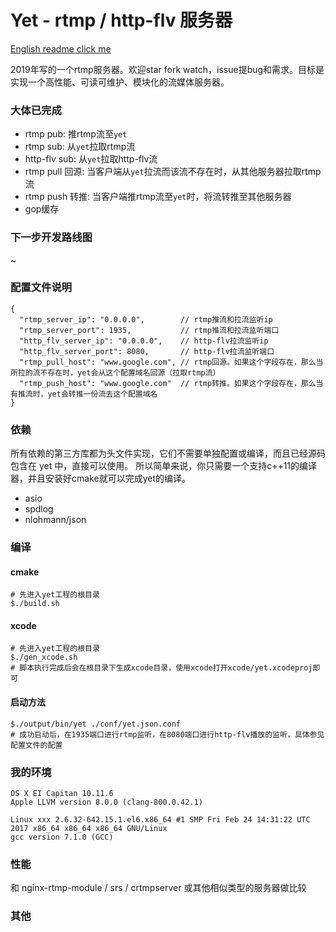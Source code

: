 # Yet - rtmp / http-flv 服务器

[English readme click me](./README.EN.md)

2019年写的一个rtmp服务器。欢迎star fork watch，issue提bug和需求。目标是实现一个高性能、可读可维护、模块化的流媒体服务器。

### 大体已完成

* rtmp pub: 推rtmp流至`yet`
* rtmp sub: 从`yet`拉取rtmp流
* http-flv sub: 从`yet`拉取http-flv流
* rtmp pull 回源: 当客户端从`yet`拉流而该流不存在时，从其他服务器拉取rtmp流
* rtmp push 转推: 当客户端推rtmp流至`yet`时，将流转推至其他服务器
* gop缓存

### 下一步开发路线图

~

### 配置文件说明

```
{
  "rtmp_server_ip": "0.0.0.0",        // rtmp推流和拉流监听ip
  "rtmp_server_port": 1935,           // rtmp推流和拉流监听端口
  "http_flv_server_ip": "0.0.0.0",    // http-flv拉流监听ip
  "http_flv_server_port": 8080,       // http-flv拉流监听端口
  "rtmp_pull_host": "www.google.com", // rtmp回源。如果这个字段存在，那么当所拉的流不存在时，yet会从这个配置域名回源（拉取rtmp流）
  "rtmp_push_host": "www.google.com"  // rtmp转推。如果这个字段存在，那么当有推流时，yet会转推一份流去这个配置域名
}
```

### 依赖

所有依赖的第三方库都为头文件实现，它们不需要单独配置或编译，而且已经源码包含在 yet 中，直接可以使用。
所以简单来说，你只需要一个支持c++11的编译器，并且安装好cmake就可以完成yet的编译。

* asio
* spdlog
* nlohmann/json

### 编译

#### cmake

```
# 先进入yet工程的根目录
$./build.sh
```

#### xcode

```
# 先进入yet工程的根目录
$./gen_xcode.sh
# 脚本执行完成后会在根目录下生成xcode目录，使用xcode打开xcode/yet.xcodeproj即可
```

#### 启动方法

```
$./output/bin/yet ./conf/yet.json.conf
# 成功启动后，在1935端口进行rtmp监听，在8080端口进行http-flv播放的监听，具体参见配置文件的配置
```

### 我的环境

```
OS X EI Capitan 10.11.6
Apple LLVM version 8.0.0 (clang-800.0.42.1)

Linux xxx 2.6.32-642.15.1.el6.x86_64 #1 SMP Fri Feb 24 14:31:22 UTC 2017 x86_64 x86_64 x86_64 GNU/Linux
gcc version 7.1.0 (GCC)
```

### 性能

和 nginx-rtmp-module / srs / crtmpserver 或其他相似类型的服务器做比较

### 其他
